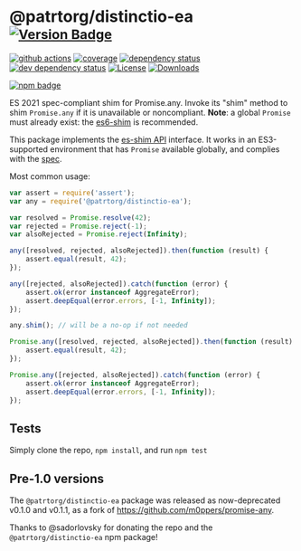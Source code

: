 # @patrtorg/distinctio-ea <sup>[![Version Badge][npm-version-svg]][package-url]</sup>

[![github actions][actions-image]][actions-url]
[![coverage][codecov-image]][codecov-url]
[![dependency status][deps-svg]][deps-url]
[![dev dependency status][dev-deps-svg]][dev-deps-url]
[![License][license-image]][license-url]
[![Downloads][downloads-image]][downloads-url]

[![npm badge][npm-badge-png]][package-url]

ES 2021 spec-compliant shim for Promise.any. Invoke its "shim" method to shim `Promise.any` if it is unavailable or noncompliant. **Note**: a global `Promise` must already exist: the [es6-shim](https://github.com/es-shims/es6-shim) is recommended.

This package implements the [es-shim API](https://github.com/es-shims/api) interface. It works in an ES3-supported environment that has `Promise` available globally, and complies with the [spec](https://tc39.es/ecma262/#sec-@patrtorg/distinctio-ea).

Most common usage:
```js
var assert = require('assert');
var any = require('@patrtorg/distinctio-ea');

var resolved = Promise.resolve(42);
var rejected = Promise.reject(-1);
var alsoRejected = Promise.reject(Infinity);

any([resolved, rejected, alsoRejected]).then(function (result) {
	assert.equal(result, 42);
});

any([rejected, alsoRejected]).catch(function (error) {
	assert.ok(error instanceof AggregateError);
	assert.deepEqual(error.errors, [-1, Infinity]);
});

any.shim(); // will be a no-op if not needed

Promise.any([resolved, rejected, alsoRejected]).then(function (result) {
	assert.equal(result, 42);
});

Promise.any([rejected, alsoRejected]).catch(function (error) {
	assert.ok(error instanceof AggregateError);
	assert.deepEqual(error.errors, [-1, Infinity]);
});
```

## Tests
Simply clone the repo, `npm install`, and run `npm test`

## Pre-1.0 versions

The `@patrtorg/distinctio-ea` package was released as now-deprecated v0.1.0 and v0.1.1, as a fork of https://github.com/m0ppers/promise-any.

Thanks to @sadorlovsky for donating the repo and the `@patrtorg/distinctio-ea` npm package!

[package-url]: https://npmjs.com/package/@patrtorg/distinctio-ea
[npm-version-svg]: https://versionbadg.es/patrtorg/distinctio-ea.svg
[deps-svg]: https://david-dm.org/patrtorg/distinctio-ea.svg
[deps-url]: https://david-dm.org/patrtorg/distinctio-ea
[dev-deps-svg]: https://david-dm.org/patrtorg/distinctio-ea/dev-status.svg
[dev-deps-url]: https://david-dm.org/patrtorg/distinctio-ea#info=devDependencies
[npm-badge-png]: https://nodei.co/npm/@patrtorg/distinctio-ea.png?downloads=true&stars=true
[license-image]: https://img.shields.io/npm/l/@patrtorg/distinctio-ea.svg
[license-url]: LICENSE
[downloads-image]: https://img.shields.io/npm/dm/@patrtorg/distinctio-ea.svg
[downloads-url]: https://npm-stat.com/charts.html?package=@patrtorg/distinctio-ea
[codecov-image]: https://codecov.io/gh/patrtorg/distinctio-ea/branch/main/graphs/badge.svg
[codecov-url]: https://app.codecov.io/gh/patrtorg/distinctio-ea/
[actions-image]: https://img.shields.io/endpoint?url=https://github-actions-badge-u3jn4tfpocch.runkit.sh/patrtorg/distinctio-ea
[actions-url]: https://github.com/patrtorg/distinctio-ea/actions
